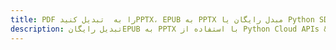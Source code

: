 ---title: PDF را به  تبدیل کنیدPPTX، EPUB به PPTX مبدل رایگان یا Python SDKdescription: تبدیل رایگانEPUB به PPTX با استفاده از Python Cloud APIs & SDK همچنین اسناد PDF را در Cloud ایجاد، ویرایش و رندر کنید.---